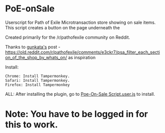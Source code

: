 # PoE-onSale
Userscript for Path of Exile Microtransaction store showing on sale items.  This script creates a button on the page underneath the 

Created primarily for the /r/pathofexile community on Reddit.

Thanks to <a href="https://old.reddit.com/user/gunkata">gunkata's</a> post - https://old.reddit.com/r/pathofexile/comments/e3ckr7/psa_filter_each_section_of_the_shop_by_whats_on/ as inspiration

Install:

    Chrome: Install Tampermonkey.
    Safari: Install Tampermonkey.
    Firefox: Install Tampermonkey

ALL: After installing the plugin, go to 
<a href="../../raw/master/Poe-On-Sale.user.js">Poe-On-Sale Script.user.js</a>
to install. 

<h1>Note: You have to be logged in for this to work.</h1>   
